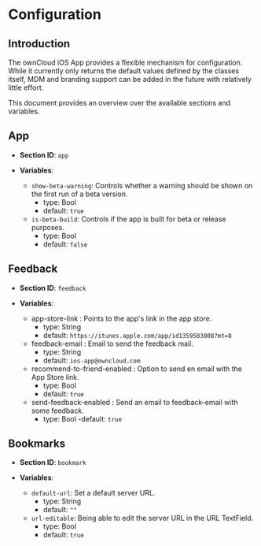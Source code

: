 # Configuration

## Introduction

The ownCloud iOS App provides a flexible mechanism for configuration. While it currently only returns the default values defined by the classes itself, MDM and branding support can be added in the future with relatively little effort.

This document provides an overview over the available sections and variables.

## App

- **Section ID**: `app`

- **Variables**:
	- `show-beta-warning`: Controls whether a warning should be shown on the first run of a beta version.
		- type: Bool
		- default: `true`
	- `is-beta-build`: Controls if the app is built for beta or release purposes.
		- type: Bool
		- default: `false`
	
## Feedback

- **Section ID**: `feedback`

- **Variables**:
	- app-store-link : Points to the app's link in the app store.
		- type: String
		- default: `https://itunes.apple.com/app/id1359583808?mt=8`
	- feedback-email : Email to send the feedback mail.
		- type: String
		- default: `ios-app@owncloud.com`
	- recommend-to-friend-enabled : Option to send en email with the App Store link.
		- type: Bool
		- default: `true`
	- send-feedback-enabled : Send an email to feedback-email with some feedback.
		- type: Bool
		-default: `true`
		
## Bookmarks

- **Section ID**: `bookmark`

- **Variables**:
	- `default-url`: Set a default server URL.
		- type: String
		- default: `""`
	- `url-editable`: Being able to edit the server URL in the URL TextField.
		- type: Bool
		- default: `true`

